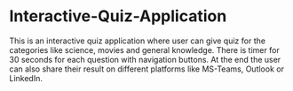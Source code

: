 # Interactive-Quiz-Application
This is an interactive quiz application where user can give quiz for the categories like science, movies and general knowledge. There is timer for 30 seconds for each question with navigation buttons. At the end the user can also share their result on different platforms like MS-Teams, Outlook or LinkedIn.
